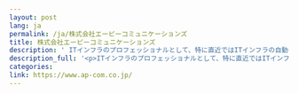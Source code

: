 ```yaml
---
layout: post
lang: ja
permalink: /ja/株式会社エーピーコミュニケーションズ
title: 株式会社エーピーコミュニケーションズ
description: ' ITインフラのプロフェッショナルとして、特に直近ではITインフラの自動化や生成AI・データAI基盤の導入・運用支援、ネットワークやクラウドのセキュリティ対策、DX開発支援など、幅広いサービスを提供しています。 そのほか2025年1月時点で2割弱が地方在住とリモートワークをしており、加えて社内大学やエンジニアがエンジニアを応援するオフィシャルな部署があるなど、就業環境やキャリア支援にも力をいれているエンジニアドリブンな会社です。 採用サイト 技術ブログ 広報ブログ '
description_full: '<p>ITインフラのプロフェッショナルとして、特に直近ではITインフラの自動化や生成AI・データAI基盤の導入・運用支援、ネットワークやクラウドのセキュリティ対策、DX開発支援など、幅広いサービスを提供しています。<br />そのほか2025年1月時点で2割弱が地方在住とリモートワークをしており、加えて社内大学やエンジニアがエンジニアを応援するオフィシャルな部署があるなど、就業環境やキャリア支援にも力をいれているエンジニアドリブンな会社です。<br /><a href="https://www.ap-com.co.jp/recruit/">採用サイト</a><br /><a href="https://techblog.ap-com.co.jp/">技術ブログ</a><br /><a href="https://www.ap-com.co.jp/blog/archives/10738#article">広報ブログ</a></p>'
categories: 
link: https://www.ap-com.co.jp/
---
```

